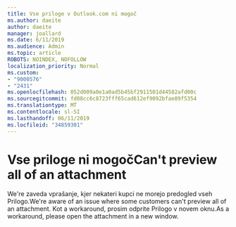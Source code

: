 ```yaml
---
title: Vse priloge v Outlook.com ni mogoč
ms.author: daeite
author: daeite
manager: joallard
ms.date: 6/11/2019
ms.audience: Admin
ms.topic: article
ROBOTS: NOINDEX, NOFOLLOW
localization_priority: Normal
ms.custom:
- "9000576"
- "2431"
ms.openlocfilehash: 052d009a0e1a0ad5b45bf2911501d44582afd00c
ms.sourcegitcommit: fd08cc6c8723fff65cad612ef9092bfae89f5354
ms.translationtype: MT
ms.contentlocale: sl-SI
ms.lasthandoff: 06/11/2019
ms.locfileid: "34859301"
---
```

# <a name="cant-preview-all-of-an-attachment"></a><span data-ttu-id="a73a8-102">Vse priloge ni mogoč</span><span class="sxs-lookup"><span data-stu-id="a73a8-102">Can't preview all of an attachment</span></span>

<span data-ttu-id="a73a8-103">We're zaveda vprašanje, kjer nekateri kupci ne morejo predogled vseh Prilogo.</span><span class="sxs-lookup"><span data-stu-id="a73a8-103">We're aware of an issue where some customers can't preview all of an attachment.</span></span> <span data-ttu-id="a73a8-104">Kot a workaround, prosim odprite Prilogo v novem oknu.</span><span class="sxs-lookup"><span data-stu-id="a73a8-104">As a workaround, please open the attachment in a new window.</span></span>